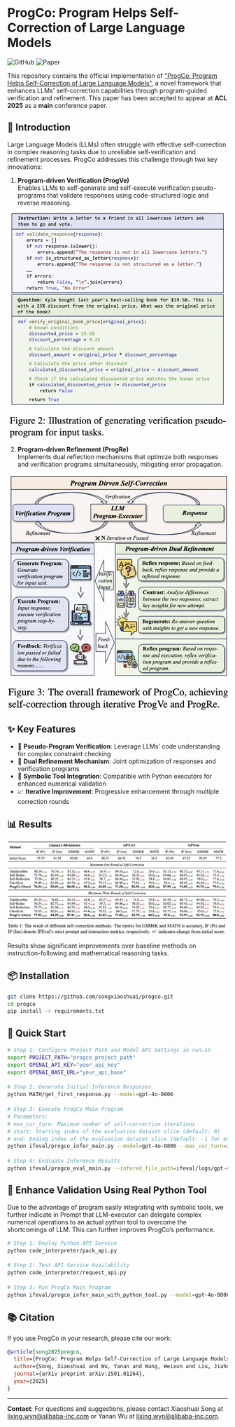 # ProgCo: Program Helps Self-Correction of Large Language Models

![GitHub](https://img.shields.io/badge/license-MIT-blue) ![Paper](https://img.shields.io/badge/Paper-Arxiv-<COLOR>.svg)

This repository contains the official implementation of ["ProgCo: Program Helps Self-Correction of Large Language Models"](https://arxiv.org/abs/2501.01264), a novel framework that enhances LLMs' self-correction capabilities through program-guided verification and refinement. This paper has been accepted to appear at **ACL 2025** as a **main** conference paper.

## 📖 Introduction

Large Language Models (LLMs) often struggle with effective self-correction in complex reasoning tasks due to unreliable self-verification and refinement processes. ProgCo addresses this challenge through two key innovations:

1. **Program-driven Verification (ProgVe)**  
   Enables LLMs to self-generate and self-execute verification pseudo-programs that validate responses using code-structured logic and reverse reasoning.
  
![Verification Pseudo-program Introduction](figs/introduction.png)

2. **Program-driven Refinement (ProgRe)**  
   Implements dual reflection mechanisms that optimize both responses and verification programs simultaneously, mitigating error propagation.

![ProgCo Framework](figs/framework.png)

## ✨ Key Features

- 🧩 **Pseudo-Program Verification**: Leverage LLMs' code understanding for complex constraint checking
- 🔄 **Dual Refinement Mechanism**: Joint optimization of responses and verification programs
- 🧠 **Symbolic Tool Integration**: Compatible with Python executors for enhanced numerical validation
- 📈 **Iterative Improvement**: Progressive enhancement through multiple correction rounds

## 📊 Results

![Main Results](figs/main_results.png)

Results show significant improvements over baseline methods on instruction-following and mathematical reasoning tasks.

## 📦 Installation

```bash
git clone https://github.com/songxiaoshuai/progco.git
cd progco
pip install -r requirements.txt
```

## 🚀 Quick Start

```bash
# Step 1: Configure Project Path and Model API Settings in run.sh
export PROJECT_PATH="progco_project_path"
export OPENAI_API_KEY="your_api_key"
export OPENAI_BASE_URL="your_api_base"

# Step 2: Generate Initial Inference Responses
python MATH/get_first_response.py --model=gpt-4o-0806

# Step 3: Execute ProgCo Main Program
# Parameters:
# max_cur_turn: Maximum number of self-correction iterations
# start: Starting index of the evaluation dataset slice (default: 0)
# end: Ending index of the evaluation dataset slice (default: -1 for entire dataset)
python ifeval/progco_infer_main.py --model=gpt-4o-0806 --max_cur_turn=3 --start=0 --end=-1

# Step 4: Evaluate Inference Results
python ifeval/progco_eval_main.py --infered_file_path=ifeval/logs/gpt-4o-0806/infered/your_infered_file_name.json
```

## 🔧 Enhance Validation Using  Real Python Tool 

Due to the advantage of program easily integrating with symbolic tools, we further indicate in Prompt that LLM-executor can delegate complex numerical operations to an actual python tool to overcome the shortcomings of LLM. This can further improves ProgCo’s performance.

```bash
# Step 1: Deploy Python API Service
python code_interpreter/pack_api.py

# Step 2: Test API Service Availability
python code_interpreter/request_api.py

# Step 3: Run ProgCo Main Program
python ifeval/progco_infer_main_with_python_tool.py --model=gpt-4o-0806 --max_cur_turn=3 --start=0 --end=-1
```






## 📚 Citation

If you use ProgCo in your research, please cite our work:

```bibtex
@article{song2025progco,
  title={ProgCo: Program Helps Self-Correction of Large Language Models},
  author={Song, Xiaoshuai and Wu, Yanan and Wang, Weixun and Liu, Jiaheng and Su, Wenbo and Zheng, Bo},
  journal={arXiv preprint arXiv:2501.01264},
  year={2025}
}
```

---

**Contact**: For questions and suggestions, please contact Xiaoshuai Song at [lixing.wyn@alibaba-inc.com](mailto:songxiaoshuai.sxs@alibaba-inc.com) or Yanan Wu at [lixing.wyn@alibaba-inc.com](mailto:lixing.wyn@alibaba-inc.com).
